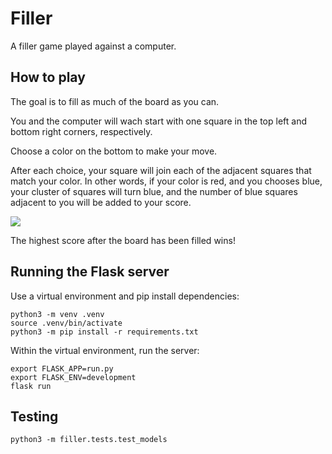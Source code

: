 # Filler

A filler game played against a computer.

## How to play

The goal is to fill as much of the board as you can.

You and the computer will wach start with one square in the top left and bottom right corners, respectively.

Choose a color on the bottom to make your move.

After each choice, your square will join each of the adjacent squares that match your color. In other words, if your color is red, and you chooses blue, your cluster of squares will turn blue, and the number of blue squares adjacent to you will be added to your score.

![](https://i.ibb.co/rtKw4Jz/filler.gif)

The highest score after the board has been filled wins!

## Running the Flask server

Use a virtual environment and pip install dependencies:

```shell
python3 -m venv .venv
source .venv/bin/activate
python3 -m pip install -r requirements.txt
```

Within the virtual environment, run the server:
```shell
export FLASK_APP=run.py
export FLASK_ENV=development
flask run
```

## Testing

```shell
python3 -m filler.tests.test_models
```
